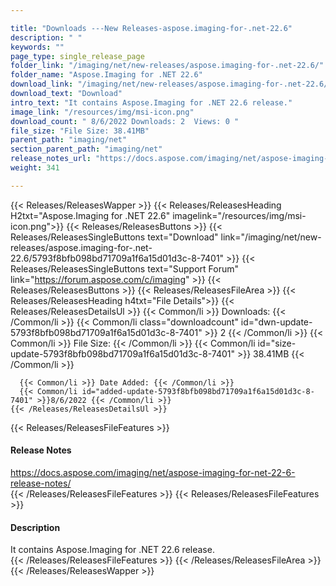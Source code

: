 ```yaml
---

title: "Downloads ---New Releases-aspose.imaging-for-.net-22.6"
description: " "
keywords: ""
page_type: single_release_page
folder_link: "/imaging/net/new-releases/aspose.imaging-for-.net-22.6/"
folder_name: "Aspose.Imaging for .NET 22.6"
download_link: "/imaging/net/new-releases/aspose.imaging-for-.net-22.6/5793f8bfb098bd71709a1f6a15d01d3c-8-7401"
download_text: "Download"
intro_text: "It contains Aspose.Imaging for .NET 22.6 release."
image_link: "/resources/img/msi-icon.png"
download_count: " 8/6/2022 Downloads: 2  Views: 0 "
file_size: "File Size: 38.41MB"
parent_path: "imaging/net"
section_parent_path: "imaging/net"
release_notes_url: "https://docs.aspose.com/imaging/net/aspose-imaging-for-net-22-6-release-notes/"
weight: 341

---
```


{{< Releases/ReleasesWapper >}}
  {{< Releases/ReleasesHeading H2txt="Aspose.Imaging for .NET 22.6" imagelink="/resources/img/msi-icon.png">}}
  {{< Releases/ReleasesButtons >}}
    {{< Releases/ReleasesSingleButtons text="Download" link="/imaging/net/new-releases/aspose.imaging-for-.net-22.6/5793f8bfb098bd71709a1f6a15d01d3c-8-7401" >}}
    {{< Releases/ReleasesSingleButtons text="Support Forum" link="https://forum.aspose.com/c/imaging" >}}
  {{< Releases/ReleasesButtons >}}
  {{< Releases/ReleasesFileArea >}}
    {{< Releases/ReleasesHeading h4txt="File Details">}}
    {{< Releases/ReleasesDetailsUl >}}
      {{< Common/li >}} Downloads: {{< /Common/li >}}
      {{< Common/li class="downloadcount" id="dwn-update-5793f8bfb098bd71709a1f6a15d01d3c-8-7401" >}} 2 {{< /Common/li >}}
      {{< Common/li >}} File Size: {{< /Common/li >}}
      {{< Common/li id="size-update-5793f8bfb098bd71709a1f6a15d01d3c-8-7401" >}} 38.41MB {{< /Common/li >}}

      {{< Common/li >}} Date Added: {{< /Common/li >}}
      {{< Common/li id="added-update-5793f8bfb098bd71709a1f6a15d01d3c-8-7401" >}}8/6/2022 {{< /Common/li >}}
    {{< /Releases/ReleasesDetailsUl >}}

  {{< Releases/ReleasesFileFeatures >}}
      <h4>Release Notes</h4><div><a href='https://docs.aspose.com/imaging/net/aspose-imaging-for-net-22-6-release-notes/'>https://docs.aspose.com/imaging/net/aspose-imaging-for-net-22-6-release-notes/</a></div>
  {{< /Releases/ReleasesFileFeatures >}}
  {{< Releases/ReleasesFileFeatures >}}
      <h4>Description</h4><div class="HTMLDescription">It contains Aspose.Imaging for .NET 22.6 release.</div>
  {{< /Releases/ReleasesFileFeatures >}}
 {{< /Releases/ReleasesFileArea >}}
{{< /Releases/ReleasesWapper >}}


